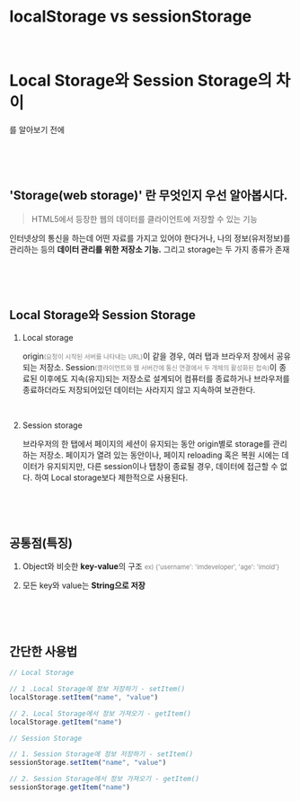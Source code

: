 # localStorage vs sessionStorage


​	

# Local Storage와 Session Storage의 차이

를 알아보기 전에 

​		

​	

## 'Storage(web storage)' 란 무엇인지 우선 알아봅시다.

> HTML5에서 등장한 웹의 데이터를 클라이언트에 저장할 수 있는 기능

인터넷상의 통신을 하는데 어떤 자료를 가지고 있어야 한다거나, 나의 정보(유저정보)를 관리하는 등의 **데이터 관리를 위한 저장소 기능.** 그리고 storage는 두 가지 종류가 존재

​			

​			

## Local Storage와 Session Storage

1. Local storage

   origin<span style="color: grey; font-size:0.8em">(요청이 시작된 서버를 나타내는 URL)</span>이 같을 경우, 여러 탭과 브라우저 창에서 공유되는 저장소.  Session<span style="color: grey; font-size:0.8em">(클라이언트와 웹 서버간에 통신 연결에서 두 개체의 활성화된 접속)</span>이 종료된 이후에도 지속(유지)되는 저장소로 설계되어 컴퓨터를 종료하거나 브라우저를 종료하더라도 저장되어있던 데이터는 사라지지 않고 지속하여 보관한다.

   ​					

2. Session storage

   브라우저의 한 탭에서 페이지의 세션이 유지되는 동안 origin별로 storage를 관리하는 저장소. 페이지가 열려 있는 동안이나, 페이지 reloading 혹은 복원 시에는 데이터가 유지되지만, 다른 session이나 탭창이 종료될 경우, 데이터에 접근할 수 없다. 하여 Local storage보다 제한적으로 사용된다.

​				

​	

## 공통점(특징)

1. Object와 비슷한 **key-value**의 구조 <span style="color: grey; font-size:0.8em">ex) {'username': 'imdeveloper', 'age': 'imold'}</span>

2. 모든 key와 value는 **String으로 저장**

​			

​			

## 간단한 사용법

```javascript
// Local Storage

// 1 .Local Storage에 정보 저장하기 - setItem()
localStorage.setItem("name", "value")

// 2. Local Storage에서 정보 가져오기 - getItem()
localStorage.getItem("name")
```

```javascript
// Session Storage

// 1. Session Storage에 정보 저장하기 - setItem()
sessionStorage.setItem("name", "value")

// 2. Session Storage에서 정보 가져오기 - getItem()
sessionStorage.getItem("name")
```

​	

​	

​	

​	


